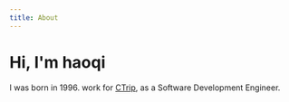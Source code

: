 ```yaml
---
title: About
---
```


<h1 class="beginning"> Hi, I'm haoqi</h1>

I was born in 1996. work for [CTrip](https://www.ctrip.com/), as a Software Development Engineer.

<GetStarted/>

<style lang="stylus" scoped>
p
  font-size 20px

@media (max-width: $MQMobile)
  .beginning
    margin-top 0 !important
    text-align center
</style>
